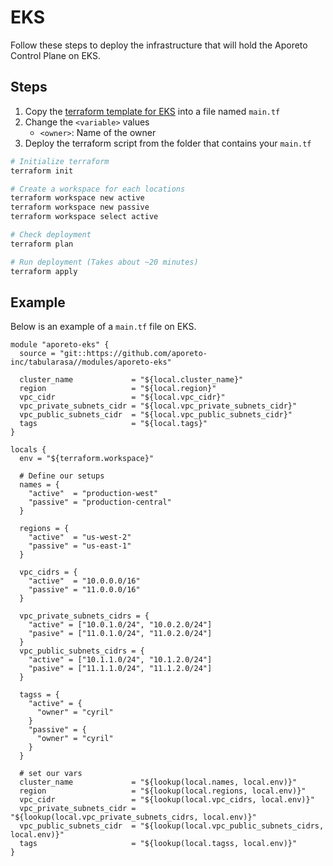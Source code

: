 # EKS

Follow these steps to deploy the infrastructure that will hold the Aporeto Control Plane on EKS.

## Steps

1. Copy the [terraform template for EKS](eks.template.tf) into a file named `main.tf`
2. Change the `<variable>` values
    * `<owner>`: Name of the owner
3. Deploy the terraform script from the folder that contains your `main.tf`

```bash
# Initialize terraform
terraform init
```

``` bash
# Create a workspace for each locations
terraform workspace new active
terraform workspace new passive
terraform workspace select active

# Check deployment
terraform plan

# Run deployment (Takes about ~20 minutes)
terraform apply
```

## Example

Below is an example of a `main.tf` file on EKS.

```hcl
module "aporeto-eks" {
  source = "git::https://github.com/aporeto-inc/tabularasa//modules/aporeto-eks"

  cluster_name             = "${local.cluster_name}"
  region                   = "${local.region}"
  vpc_cidr                 = "${local.vpc_cidr}"
  vpc_private_subnets_cidr = "${local.vpc_private_subnets_cidr}"
  vpc_public_subnets_cidr  = "${local.vpc_public_subnets_cidr}"
  tags                     = "${local.tags}"
}

locals {
  env = "${terraform.workspace}"

  # Define our setups
  names = {
    "active"  = "production-west"
    "passive" = "production-central"
  }

  regions = {
    "active"  = "us-west-2"
    "passive" = "us-east-1"
  }

  vpc_cidrs = {
    "active"  = "10.0.0.0/16"
    "passive" = "11.0.0.0/16"
  }

  vpc_private_subnets_cidrs = {
    "active" = ["10.0.1.0/24", "10.0.2.0/24"]
    "pasive" = ["11.0.1.0/24", "11.0.2.0/24"]
  }
  vpc_public_subnets_cidrs = {
    "active" = ["10.1.1.0/24", "10.1.2.0/24"]
    "pasive" = ["11.1.1.0/24", "11.1.2.0/24"]
  }

  tagss = {
    "active" = {
      "owner" = "cyril"
    }
    "passive" = {
      "owner" = "cyril"
    }
  }

  # set our vars
  cluster_name             = "${lookup(local.names, local.env)}"
  region                   = "${lookup(local.regions, local.env)}"
  vpc_cidr                 = "${lookup(local.vpc_cidrs, local.env)}"
  vpc_private_subnets_cidr = "${lookup(local.vpc_private_subnets_cidrs, local.env)}"
  vpc_public_subnets_cidr  = "${lookup(local.vpc_public_subnets_cidrs, local.env)}"
  tags                     = "${lookup(local.tagss, local.env)}"
}
```
